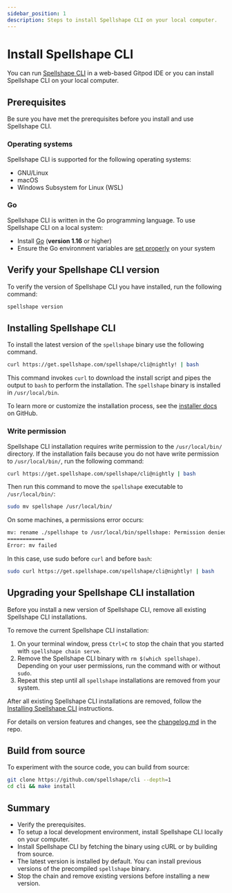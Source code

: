 ```yaml
---
sidebar_position: 1
description: Steps to install Spellshape CLI on your local computer.
---
```


# Install Spellshape CLI 

You can run [Spellshape CLI](https://github.com/spellshape/cli) in a web-based Gitpod IDE or you can install Spellshape CLI on your local computer.

## Prerequisites

Be sure you have met the prerequisites before you install and use Spellshape CLI.

### Operating systems

Spellshape CLI is supported for the following operating systems:

- GNU/Linux
- macOS
- Windows Subsystem for Linux (WSL)

### Go

Spellshape CLI is written in the Go programming language. To use Spellshape CLI on a local system:

- Install [Go](https://golang.org/doc/install) (**version 1.16** or higher)
- Ensure the Go environment variables are [set properly](https://golang.org/doc/gopath_code#GOPATH) on your system

## Verify your Spellshape CLI version

To verify the version of Spellshape CLI you have installed, run the following command:

```bash
spellshape version
```

## Installing Spellshape CLI

To install the latest version of the `spellshape` binary use the following command.

```bash
curl https://get.spellshape.com/spellshape/cli@nightly! | bash
```

This command invokes `curl` to download the install script and pipes the output to `bash` to perform the installation. The `spellshape` binary is installed in `/usr/local/bin`.

To learn more or customize the installation process, see the [installer docs](https://github.com/spellshape/installer) on GitHub.

### Write permission

Spellshape CLI installation requires write permission to the `/usr/local/bin/` directory. If the installation fails because you do not have write permission to `/usr/local/bin/`, run the following command:

```bash
curl https://get.spellshape.com/spellshape/cli@nightly | bash
```

Then run this command to move the `spellshape` executable to `/usr/local/bin/`:

```bash
sudo mv spellshape /usr/local/bin/
```

On some machines, a permissions error occurs:

```bash
mv: rename ./spellshape to /usr/local/bin/spellshape: Permission denied
============
Error: mv failed
```

In this case, use sudo before `curl` and before `bash`:

```bash
sudo curl https://get.spellshape.com/spellshape/cli@nightly! | bash
```

## Upgrading your Spellshape CLI installation

Before you install a new version of Spellshape CLI, remove all existing Spellshape CLI installations.

To remove the current Spellshape CLI installation:

1. On your terminal window, press `Ctrl+C` to stop the chain that you started with `spellshape chain serve`.
1. Remove the Spellshape CLI binary with `rm $(which spellshape)`.
   Depending on your user permissions, run the command with or without `sudo`.
1. Repeat this step until all `spellshape` installations are removed from your system.

After all existing Spellshape CLI installations are removed, follow the  [Installing Spellshape CLI](#installing-spellshape-cli) instructions.

For details on version features and changes, see the [changelog.md](https://github.com/spellshape/cli/blob/main/changelog.md) in the repo.

## Build from source

To experiment with the source code, you can build from source:

```bash
git clone https://github.com/spellshape/cli --depth=1
cd cli && make install
```

## Summary

- Verify the prerequisites.
- To setup a local development environment, install Spellshape CLI locally on your computer.
- Install Spellshape CLI by fetching the binary using cURL or by building from source.
- The latest version is installed by default. You can install previous versions of the precompiled `spellshape` binary.
- Stop the chain and remove existing versions before installing a new version.
